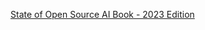 [State of Open Source AI Book - 2023 Edition](https://book.premai.io/state-of-open-source-ai/index.html)